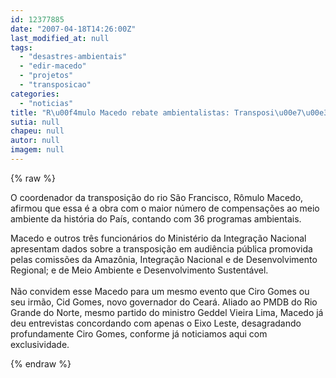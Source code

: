 ```yaml
---
id: 12377885
date: "2007-04-18T14:26:00Z"
last_modified_at: null
tags:
  - "desastres-ambientais"
  - "edir-macedo"
  - "projetos"
  - "transposicao"
categories:
  - "noticias"
title: "R\u00f4mulo Macedo rebate ambientalistas: Transposi\u00e7\u00e3o \u00e9 obra com mais projetos ambientais do pa\u00eds"
sutia: null
chapeu: null
autor: null
imagem: null
---
```

{% raw %}
<p><P>O coordenador da transposição do rio São Francisco, Rômulo Macedo, afirmou que essa é a obra com o maior número de compensações ao meio ambiente da história do País, contando com 36 programas ambientais. </P></p>
<p><P>Macedo e outros três funcionários do Ministério da Integração Nacional apresentam dados sobre a transposição em audiência pública promovida pelas comissões da Amazônia, Integração Nacional e de Desenvolvimento Regional; e de Meio Ambiente e Desenvolvimento Sustentável.<BR><BR>Não convidem esse Macedo para um mesmo evento que Ciro Gomes ou seu irmão, Cid Gomes, novo governador do Ceará. Aliado ao PMDB do Rio Grande do Norte, mesmo partido do ministro Geddel Vieira Lima, Macedo já deu entrevistas concordando com apenas o Eixo Leste, desagradando profundamente Ciro Gomes, conforme já noticiamos aqui com exclusividade.</P> </p>
{% endraw %}